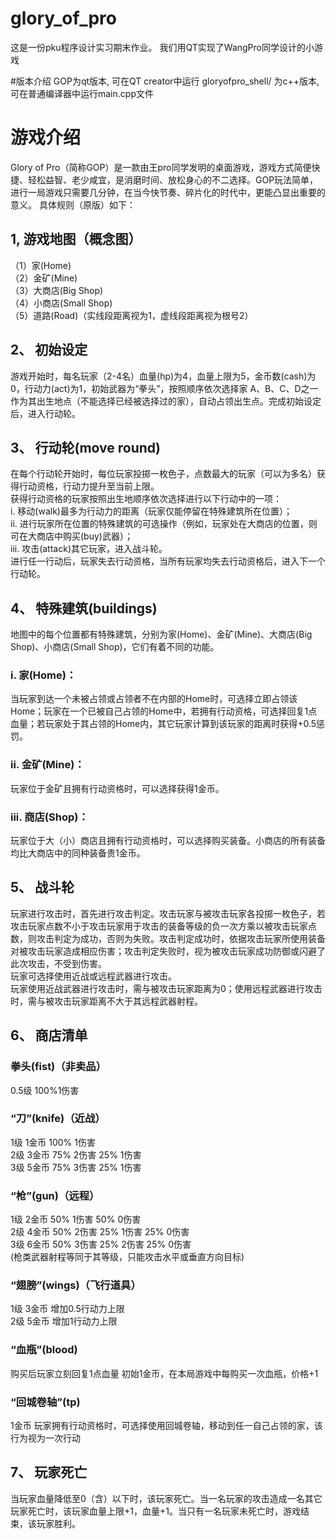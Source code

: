 # glory_of_pro
这是一份pku程序设计实习期末作业。
我们用QT实现了WangPro同学设计的小游戏

#版本介绍
GOP为qt版本, 可在QT creator中运行
gloryofpro_shell/ 为c++版本, 可在普通编译器中运行main.cpp文件

# 游戏介绍
Glory of Pro（简称GOP）是一款由王pro同学发明的桌面游戏，游戏方式简便快捷、轻松益智、老少咸宜，是消磨时间、放松身心的不二选择。GOP玩法简单，进行一局游戏只需要几分钟，在当今快节奏、碎片化的时代中，更能凸显出重要的意义。
具体规则（原版）如下：
## 1,   游戏地图（概念图）
（1）家(Home)   
（2）金矿(Mine)   
（3）大商店(Big Shop)   
（4）小商店(Small Shop)   
（5）道路(Road)（实线段距离视为1，虚线段距离视为根号2）  

## 2、    初始设定
游戏开始时，每名玩家（2-4名）血量(hp)为4，血量上限为5，金币数(cash)为0，行动力(act)为1，初始武器为“拳头”，按照顺序依次选择家 A、B、C、D之一作为其出生地点（不能选择已经被选择过的家），自动占领出生点。完成初始设定后，进入行动轮。

## 3、    行动轮(move round)
在每个行动轮开始时，每位玩家投掷一枚色子，点数最大的玩家（可以为多名）获得行动资格，行动力提升至当前上限。   
获得行动资格的玩家按照出生地顺序依次选择进行以下行动中的一项：   
i.    移动(walk)最多为行动力的距离（玩家仅能停留在特殊建筑所在位置）；   
ii.    进行玩家所在位置的特殊建筑的可选操作（例如，玩家处在大商店的位置，则可在大商店中购买(buy)武器）；   
iii.    攻击(attack)其它玩家，进入战斗轮。   
进行任一行动后，玩家失去行动资格，当所有玩家均失去行动资格后，进入下一个行动轮。   

## 4、    特殊建筑(buildings)
地图中的每个位置都有特殊建筑，分别为家(Home)、金矿(Mine)、大商店(Big Shop)、小商店(Small Shop)，它们有着不同的功能。
### i.        家(Home)：
当玩家到达一个未被占领或占领者不在内部的Home时，可选择立即占领该Home；玩家在一个已被自己占领的Home中，若拥有行动资格，可选择回复1点血量；若玩家处于其占领的Home内，其它玩家计算到该玩家的距离时获得+0.5惩罚。
### ii.        金矿(Mine)：
玩家位于金矿且拥有行动资格时，可以选择获得1金币。
### iii.    商店(Shop)：
玩家位于大（小）商店且拥有行动资格时，可以选择购买装备。小商店的所有装备均比大商店中的同种装备贵1金币。

## 5、    战斗轮
玩家进行攻击时，首先进行攻击判定。攻击玩家与被攻击玩家各投掷一枚色子，若攻击玩家点数不小于攻击玩家用于攻击的装备等级的负一次方乘以被攻击玩家点数，则攻击判定为成功，否则为失败。攻击判定成功时，依据攻击玩家所使用装备对被攻击玩家造成相应伤害；攻击判定失败时，视为被攻击玩家成功防御或闪避了此次攻击，不受到伤害。   
玩家可选择使用近战或远程武器进行攻击。  
玩家使用近战武器进行攻击时，需与被攻击玩家距离为0；使用远程武器进行攻击时，需与被攻击玩家距离不大于其远程武器射程。   

## 6、    商店清单
### 拳头(fist)（非卖品）   
0.5级 100%1伤害   
### “刀”(knife)（近战）   
1级 1金币 100% 1伤害   
2级 3金币 75% 2伤害 25% 1伤害   
3级 5金币 75% 3伤害 25% 1伤害   
### “枪”(gun)（远程）     
1级 2金币 50% 1伤害 50% 0伤害   
2级 4金币 50% 2伤害 25% 1伤害 25% 0伤害   
3级 6金币 50% 3伤害 25% 2伤害 25% 0伤害   
(枪类武器射程等同于其等级，只能攻击水平或垂直方向目标)    
### “翅膀”(wings)（飞行道具）
1级 3金币 增加0.5行动力上限   
2级 5金币 增加1行动力上限  
### “血瓶”(blood) 
购买后玩家立刻回复1点血量 初始1金币，在本局游戏中每购买一次血瓶，价格+1    
### “回城卷轴”(tp) 
1金币 玩家拥有行动资格时，可选择使用回城卷轴，移动到任一自己占领的家，该行为视为一次行动     

## 7、    玩家死亡
当玩家血量降低至0（含）以下时，该玩家死亡。当一名玩家的攻击造成一名其它玩家死亡时，该玩家血量上限+1，血量+1。当只有一名玩家未死亡时，游戏结束，该玩家胜利。    
 
